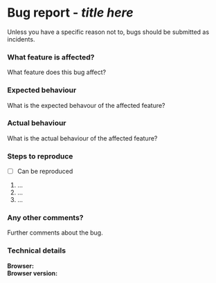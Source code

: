 # Bug report - *title here*
Unless you have a specific reason not to, bugs should be submitted as incidents.

### What feature is affected?
What feature does this bug affect?

### Expected behaviour
What is the expected behavour of the affected feature?

### Actual behaviour
What is the actual behaviour of the affected feature?

### Steps to reproduce
- [ ] Can be reproduced
1. ...
2. ...
3. ...

### Any other comments?
Further comments about the bug.

### Technical details
**Browser:**
<br/>**Browser version:**
